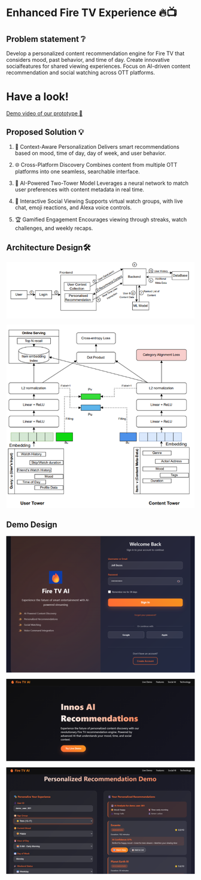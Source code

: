   # **Enhanced Fire TV Experience** 🔥📺

## Problem statement ❔
Develop a personalized content recommendation engine for Fire TV that considers mood, past behavior, and time of day. Create innovative socialfeatures for shared viewing experiences. Focus on AI-driven content recommendation and social watching across OTT platforms.

# **Have a look!** #
[Demo video of our prototype 🎥](https://www.youtube.com/watch?v=GM9HXfpF_uE)

## **Proposed Solution** 💡

1) 🎯 Context-Aware Personalization
Delivers smart recommendations based on mood, time of day, day of week, and user behavior.

2) 🌐 Cross-Platform Discovery
Combines content from multiple OTT platforms into one seamless, searchable interface.

3) 🧠 AI-Powered Two-Tower Model
Leverages a neural network to match user preferences with content metadata in real time.

4) 👥 Interactive Social Viewing
Supports virtual watch groups, with live chat, emoji reactions, and Alexa voice controls.

5) 🏆 Gamified Engagement
Encourages viewing through streaks, watch challenges, and weekly recaps.

## **Architecture Design**🛠️ 

![Screenshot](Assets/Screenshot%202025-06-09%20162234.png)

![Screenshot](Assets/Screenshot%202025-06-09%20145939.png)

## **Demo Design** ##

![Screenshot](Assets/Screenshot%202025-06-08%20175231.png)

![Screenshot](Assets/Screenshot%202025-06-09%20153457.png)

![Screenshot](Assets/Screenshot%202025-06-09%20153608.png)





